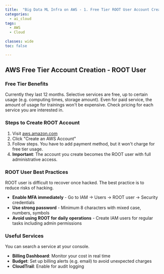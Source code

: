 ```yaml
---
title:  "Big Data ML Infra on AWS - 1. Free Tier ROOT User Account Creation"
categories:
  - ai_cloud
tags:
  - AWS
  - Cloud
  
classes: wide
toc: false

---
```


## AWS Free Tier Account Creation - ROOT User

### Free Tier Benefits
Currently they last 12 months. Selective services are free, up to certain usage (e.g. computing times, storage amount).
Even for paid service, the amount of usage for trainings won't be expensive. Check pricing for each service you are interested in.


### Steps to Create ROOT Account
1. Visit [aws.amazon.com](https://aws.amazon.com)
2. Click "Create an AWS Account"
3. Follow steps. You have to add payment method, but it won't charge for free tier usage.
4. **Important**: The account you create becomes the ROOT user with full administrative access.

### ROOT User Best Practices
ROOT user is difficult to recover once hacked. The best practice is to reduce risks of hacking.
- **Enable MFA immediately** - Go to IAM → Users → ROOT user → Security credentials
- **Use strong password** - Minimum 8 characters with mixed case, numbers, symbols
- **Avoid using ROOT for daily operations** - Create IAM users for regular tasks including admin permissions

### Useful Services
You can search a service at your console.
- **Billing Dashboard**: Monitor your cost in real time
- **Budget**: Set up billing alerts (e.g. email) to avoid unexpected charges
- **CloudTrail**: Enable for audit logging